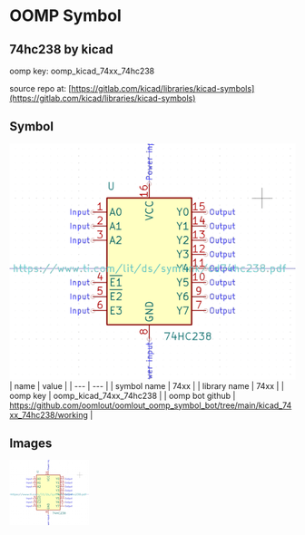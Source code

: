 # OOMP Symbol  
## 74hc238  by kicad  
  
oomp key: oomp_kicad_74xx_74hc238  
  
source repo at: [https://gitlab.com/kicad/libraries/kicad-symbols](https://gitlab.com/kicad/libraries/kicad-symbols)  
## Symbol  
  
[![working.png](working_600.png)](working.png)  
| name | value | 
| --- | --- | 
| symbol name | 74xx | 
| library name | 74xx | 
| oomp key | oomp_kicad_74xx_74hc238 | 
| oomp bot github | https://github.com/oomlout/oomlout_oomp_symbol_bot/tree/main/kicad_74xx_74hc238/working | 
## Images  
  
[![working.png](working_140.png)](working.png)  

